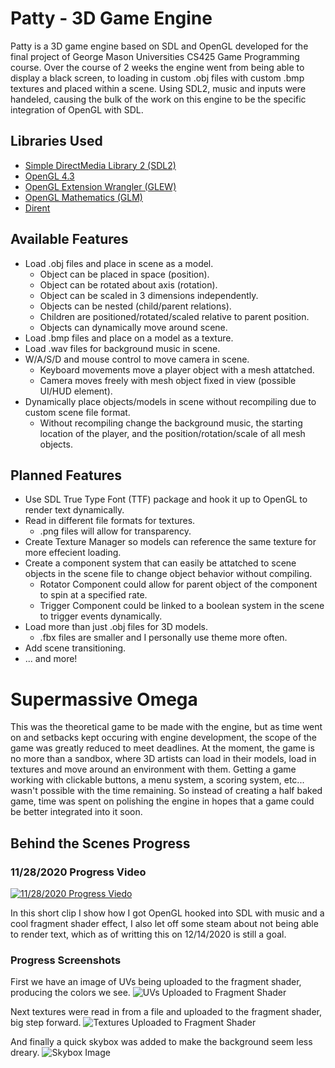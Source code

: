 # Patty - 3D Game Engine
Patty is a 3D game engine based on SDL and OpenGL developed for the final project of George Mason Universities CS425 Game Programming course. Over the course of 2 weeks the engine went from being able to display a black screen, to loading in custom .obj files with custom .bmp textures and placed within a scene. Using SDL2, music and inputs were handeled, causing the bulk of the work on this engine to be the specific integration of OpenGL with SDL.

## Libraries Used
* [Simple DirectMedia Library 2 (SDL2)](https://www.libsdl.org/index.php)
* [OpenGL 4.3](https://www.opengl.org/)
* [OpenGL Extension Wrangler (GLEW)](http://glew.sourceforge.net/)
* [OpenGL Mathematics (GLM)](https://github.com/g-truc/glm)
* [Dirent](https://github.com/tronkko/dirent)

## Available Features
* Load .obj files and place in scene as a model.
  - Object can be placed in space (position).
  - Object can be rotated about axis (rotation).
  - Object can be scaled in 3 dimensions independently.
  - Objects can be nested (child/parent relations).
  - Children are positioned/rotated/scaled relative to parent position.
  - Objects can dynamically move around scene.
* Load .bmp files and place on a model as a texture.
* Load .wav files for background music in scene.
* W/A/S/D and mouse control to move camera in scene.
  - Keyboard movements move a player object with a mesh attatched.
  - Camera moves freely with mesh object fixed in view (possible UI/HUD element).
* Dynamically place objects/models in scene without recompiling due to custom scene file format.
  - Without recompiling change the background music, the starting location of the player, and the position/rotation/scale of all mesh objects.

## Planned Features
* Use SDL True Type Font (TTF) package and hook it up to OpenGL to render text dynamically.
* Read in different file formats for textures.
  - .png files will allow for transparency.
* Create Texture Manager so models can reference the same texture for more effecient loading.
* Create a component system that can easily be attatched to scene objects in the scene file to change object behavior without compiling.
  - Rotator Component could allow for parent object of the component to spin at a specified rate.
  - Trigger Component could be linked to a boolean system in the scene to trigger events dynamically.
* Load more than just .obj files for 3D models.
  - .fbx files are smaller and I personally use theme more often.
* Add scene transitioning.
* ... and more!

# Supermassive Omega
This was the theoretical game to be made with the engine, but as time went on and setbacks kept occuring with engine development, the scope of the game was greatly reduced to meet deadlines. At the moment, the game is no more than a sandbox, where 3D artists can load in their models, load in textures and move around an environment with them. Getting a game working with clickable buttons, a menu system, a scoring system, etc... wasn't possible with the time remaining. So instead of creating a half baked game, time was spent on polishing the engine in hopes that a game could be better integrated into it soon.

## Behind the Scenes Progress
### 11/28/2020 Progress Video
[![11/28/2020 Progress Viedo](https://img.youtube.com/vi/1SMLMJfSh4g/0.jpg)](https://www.youtube.com/watch?v=1SMLMJfSh4g)

In this short clip I show how I got OpenGL hooked into SDL with music and a cool fragment shader effect, I also let off some steam about not being able to render text, which as of writting this on 12/14/2020 is still a goal.
### Progress Screenshots
First we have an image of UVs being uploaded to the fragment shader, producing the colors we see.
![UVs Uploaded to Fragment Shader](https://raw.githubusercontent.com/IanStJohn/PattyEngine/main/wiki/imgs/uvs.png)

Next textures were read in from a file and uploaded to the fragment shader, big step forward.
![Textures Uploaded to Fragment Shader](https://raw.githubusercontent.com/IanStJohn/PattyEngine/main/wiki/imgs/textures.png)

And finally a quick skybox was added to make the background seem less dreary.
![Skybox Image](https://raw.githubusercontent.com/IanStJohn/PattyEngine/main/wiki/imgs/skybox.png)

